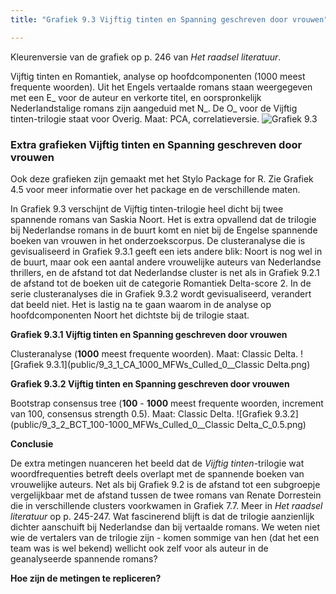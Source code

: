 ```yaml
---
title: "Grafiek 9.3 Vijftig tinten en Spanning geschreven door vrouwen"

---
```


Kleurenversie van de grafiek op p. 246 van *Het raadsel literatuur*.

Vijftig tinten en Romantiek, analyse op hoofdcomponenten (1000 meest frequente woorden). Uit het Engels vertaalde romans staan weergegeven met een E_ voor de auteur en verkorte titel, en oorspronkelijk Nederlandstalige romans zijn aangeduid met N_. De O_ voor de Vijftig tinten-trilogie staat voor Overig. Maat: PCA, correlatieversie.
![Grafiek 9.3](public/9_3_0_PCA_1000_MFWs_Culled_0__PCA__corr.png)

### **Extra grafieken Vijftig tinten en Spanning geschreven door vrouwen**

Ook deze grafieken zijn gemaakt met het Stylo Package for R. Zie  Grafiek 4.5 voor meer informatie over het package en de verschillende maten.

In Grafiek 9.3 verschijnt de Vijftig tinten-trilogie heel dicht bij twee spannende romans van Saskia Noort. Het is extra opvallend dat de trilogie bij Nederlandse romans in de buurt komt en niet bij de Engelse spannende boeken van vrouwen in het onderzoekscorpus. De clusteranalyse die is gevisualiseerd in Grafiek 9.3.1 geeft een iets andere blik: Noort is nog wel in de buurt, maar ook een aantal andere vrouwelijke auteurs van Nederlandse thrillers, en de afstand tot dat Nederlandse cluster is net als in Grafiek 9.2.1 de afstand tot de boeken uit de categorie Romantiek Delta-score 2. In de serie clusteranalyses die in Grafiek 9.3.2 wordt gevisualiseerd, verandert dat beeld niet. Het is lastig na te gaan waarom in de analyse op hoofdcomponenten Noort het dichtste bij de trilogie staat.


**Grafiek 9.3.1 Vijftig tinten en Spanning geschreven door vrouwen**

Clusteranalyse (**1000** meest frequente woorden). Maat: Classic Delta.
![Grafiek 9.3.1](public/9_3_1_CA_1000_MFWs_Culled_0__Classic Delta.png)

**Grafiek 9.3.2 Vijftig tinten en Spanning geschreven door vrouwen**

Bootstrap consensus tree (**100** - **1000** meest frequente woorden, increment van 100, consensus strength 0.5). Maat: Classic Delta.
![Grafiek 9.3.2](public/9_3_2_BCT_100-1000_MFWs_Culled_0__Classic Delta_C_0.5.png)

**Conclusie**

De extra metingen nuanceren het beeld dat de *Vijftig tinten*-trilogie wat woordfrequenties betreft deels overlapt met de spannende boeken van vrouwelijke auteurs. Net als bij Grafiek 9.2 is de afstand tot een subgroepje vergelijkbaar met de afstand tussen de twee romans van Renate Dorrestein die in verschillende clusters voorkwamen in Grafiek 7.7. Meer in *Het raadsel literatuur* op p. 245-247. Wat fascinerend blijft is dat de trilogie aanzienlijk dichter aanschuift bij Nederlandse dan bij vertaalde romans. We weten niet wie de vertalers van de trilogie zijn - komen sommige van hen (dat het een team was is wel bekend) wellicht ook zelf voor als auteur in de geanalyseerde spannende romans?

**Hoe zijn de metingen te repliceren?**
